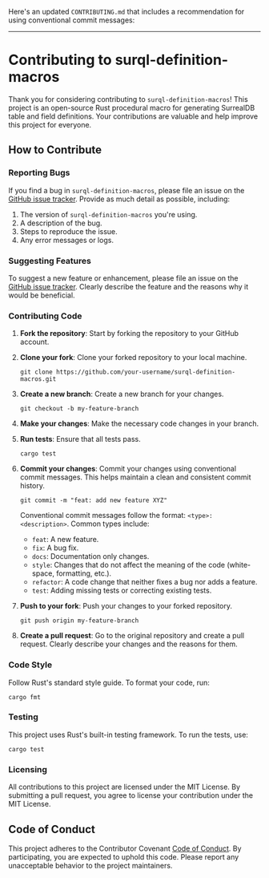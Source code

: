Here's an updated `CONTRIBUTING.md` that includes a recommendation for using conventional commit messages:

---

# Contributing to surql-definition-macros

Thank you for considering contributing to `surql-definition-macros`! This project is an open-source Rust procedural macro for generating SurrealDB table and field definitions. Your contributions are valuable and help improve this project for everyone.

## How to Contribute

### Reporting Bugs

If you find a bug in `surql-definition-macros`, please file an issue on the [GitHub issue tracker](https://github.com/your-repo-name/surql-definition-macros/issues). Provide as much detail as possible, including:

1. The version of `surql-definition-macros` you're using.
2. A description of the bug.
3. Steps to reproduce the issue.
4. Any error messages or logs.

### Suggesting Features

To suggest a new feature or enhancement, please file an issue on the [GitHub issue tracker](https://github.com/your-repo-name/surql-definition-macros/issues). Clearly describe the feature and the reasons why it would be beneficial.

### Contributing Code

1. **Fork the repository**: Start by forking the repository to your GitHub account.

2. **Clone your fork**: Clone your forked repository to your local machine.

   ```
   git clone https://github.com/your-username/surql-definition-macros.git
   ```

3. **Create a new branch**: Create a new branch for your changes.

   ```
   git checkout -b my-feature-branch
   ```

4. **Make your changes**: Make the necessary code changes in your branch.

5. **Run tests**: Ensure that all tests pass.

   ```
   cargo test
   ```

6. **Commit your changes**: Commit your changes using conventional commit messages. This helps maintain a clean and consistent commit history.

   ```
   git commit -m "feat: add new feature XYZ"
   ```

   Conventional commit messages follow the format: `<type>: <description>`. Common types include:
   - `feat`: A new feature.
   - `fix`: A bug fix.
   - `docs`: Documentation only changes.
   - `style`: Changes that do not affect the meaning of the code (white-space, formatting, etc.).
   - `refactor`: A code change that neither fixes a bug nor adds a feature.
   - `test`: Adding missing tests or correcting existing tests.

7. **Push to your fork**: Push your changes to your forked repository.

   ```
   git push origin my-feature-branch
   ```

8. **Create a pull request**: Go to the original repository and create a pull request. Clearly describe your changes and the reasons for them.

### Code Style

Follow Rust's standard style guide. To format your code, run:

```
cargo fmt
```

### Testing

This project uses Rust's built-in testing framework. To run the tests, use:

```
cargo test
```

### Licensing

All contributions to this project are licensed under the MIT License. By submitting a pull request, you agree to license your contribution under the MIT License.

## Code of Conduct

This project adheres to the Contributor Covenant [Code of Conduct](CODE_OF_CONDUCT.md). By participating, you are expected to uphold this code. Please report any unacceptable behavior to the project maintainers.